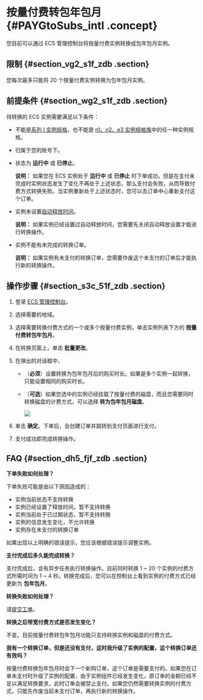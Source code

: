 # 按量付费转包年包月 {#PAYGtoSubs_intl .concept}

您目前可以通过 ECS 管理控制台将按量付费实例转换成包年包月实例。

## 限制 {#section_vg2_s1f_zdb .section}

您每次最多只能将 20 个按量付费实例转换为包年包月实例。

## 前提条件 {#section_wg2_s1f_zdb .section}

待转换的 ECS 实例需要满足以下条件：

-   不能是[系列 I 实例规格](https://www.alibabacloud.com/help/zh/doc-detail/55263.htm)，也不能是 [n1、n2、e3 实例规格族](https://www.alibabacloud.com/help/zh/doc-detail/25378.htm#previousgeneration)中的任一种实例规格。

-   归属于您的账号下。

-   状态为 **运行中** 或 **已停止**。

    **说明：** 如果您在 ECS 实例处于 **运行中** 或 **已停止** 时下单成功，但是在支付未完成时实例状态发生了变化不再处于上述状态，那么支付会失败，从而导致付费方式转换失败。当实例重新处于上述状态时，您可以去订单中心重新支付这个订单。

-   实例未设置[自动释放时间](https://www.alibabacloud.com/help/zh/doc-detail/25442.htm)。

    **说明：** 如果实例已经设置过自动释放时间，您需要先关闭自动释放设置才能进行转换操作。

-   实例不能有未完成的转换订单。

    **说明：** 如果实例有未支付的转换订单，您需要作废这个未支付的订单后才能执行新的转换操作。


## 操作步骤 {#section_s3c_51f_zdb .section}

1.  登录 [ECS 管理控制台](https://ecs.console.aliyun.com/)。
2.  选择需要的地域。
3.  选择需要转换付费方式的一个或多个按量付费实例，单击实例列表下方的 **按量付费转包年包月**。
4.  在转换页面上，单击 **批量更改**。
5.  在弹出的对话框中，
    -   （**必须**）设置转换为包年包月后的购买时长。如果是多个实例一起转换，只能设置相同的购买时长。
    -   （**可选**）如果您选中的实例已经挂载了按量付费的磁盘，而且您需要同时转换磁盘的计费方式，可以选择 **转为包年包月磁盘**。

        ![](http://static-aliyun-doc.oss-cn-hangzhou.aliyuncs.com/assets/img/9588/5592_zh-CN.png)

6.  单击 **确定**。下单后，会创建订单并跳转到支付页面进行支付。
7.  支付成功即完成转换操作。

## FAQ {#section_dh5_fjf_zdb .section}

**下单失败如何处理？**

下单失败可能是由以下原因造成的：

-   实例当前状态不支持转换
-   实例已经设置了释放时间，暂不支持转换
-   实例当前处于已过期状态，暂不支持转换
-   实例的信息发生变化，不允许转换
-   实例存在未支付的转换订单

如果出现以上明确的错误提示，您应该根据错误提示调整实例。

**支付完成后多久能完成转换？**

支付完成后，会有异步任务执行转换操作。目前同时转换 1 ~ 20 个实例的付费方式所需时间为 1 ~ 4 秒。转换完成后，您可以在控制台上看到实例的付费方式已经更新为 **包年包月**。

**转换失败如何处理？**

请[提交工单](https://workorder-intl.console.aliyun.com/#/ticket/createIndex)。

**转换之后带宽付费方式是否发生变化？**

不变。目前按量付费转包年包月功能只支持转换实例和磁盘的付费方式。

**我有一个转换订单，但是还没有支付，这时我升级了实例的配置，这个转换订单还有效吗？**

按量付费转换包年包月时会下一个新购订单，这个订单是需要支付的。如果您在订单未支付时升级了实例的配置，由于实例组件已经发生变化，原订单的金额已经不足以满足转换要求，此时订单会被禁止支付。如果您仍然需要转换实例的付费方式，只能先作废当前未支付订单，再执行新的转换操作。

